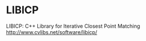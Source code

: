 # LIBICP
LIBICP: C++ Library for Iterative Closest Point Matching
http://www.cvlibs.net/software/libicp/
